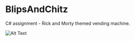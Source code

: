 # BlipsAndChitz
C# assignment - Rick and Morty themed vending machine.


![Alt Text](https://tenor.com/view/rick-and-morty-blips-nchitz-gif-10556294)

